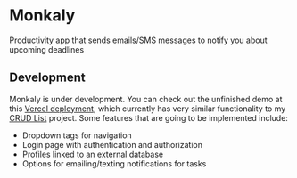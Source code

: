 # Monkaly
Productivity app that sends emails/SMS messages to notify you about upcoming deadlines

## Development
Monkaly is under development. You can check out the unfinished demo at this [Vercel deployment](https://monkaly.vercel.app/), which currently has very similar functionality to my [CRUD List](https://github.com/kevinfengcs88/crud-list) project. Some features that are going to be implemented include:

- Dropdown tags for navigation
- Login page with authentication and authorization
- Profiles linked to an external database
- Options for emailing/texting notifications for tasks
